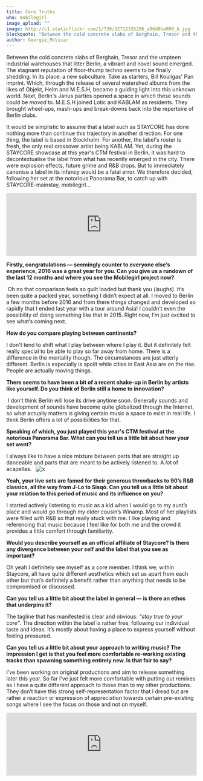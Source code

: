 ```yaml
---
title: Core Truths
who: mobilegirl
image_upload: ""
image: http://c1.staticflickr.com/1/739/32712335296_a06d8ba000_b.jpg
blockquote: "Between the cold concrete slabs of Berghain, Tresor and the umpteen industrial warehouses that litter Berlin, a vibrant and novel sound emerged. The stagnant reputation of floor-thump techno seems to be finally shedding. In its place: a new subculture. Take as starters, Bill Kouligas' Pan imprint. Which, through the release of several watershed albums from the likes of Objekt, Helm and M.E.S.H, became a guiding light into this unknown world. Next, Berlin's Janus parties opened a space in which these sounds could be _moved_ to. M.E.S.H joined Lotic and KABLAM as residents. They brought wheel-ups, mash-ups and sound effects back into the repertoire of Berlin clubs. "
author: Georgie_McVicar
---
```

Between the cold concrete slabs of Berghain, Tresor and the umpteen industrial warehouses that litter Berlin, a vibrant and novel sound emerged. The stagnant reputation of floor-thump techno seems to be finally shedding. In its place: a new subculture. Take as starters, Bill Kouligas' Pan imprint. Which, through the release of several watershed albums from the likes of Objekt, Helm and M.E.S.H, became a guiding light into this unknown world. Next, Berlin's Janus parties opened a space in which these sounds could be _moved_ to. M.E.S.H joined Lotic and KABLAM as residents. They brought wheel-ups, mash-ups and break-downs back into the repertoire of Berlin clubs. 

It would be simplistic to assume that a label such as STAYCORE has done nothing more than continue this trajectory in another direction. For one thing, the label is based in Stockholm. For another, the label's roster is fresh, the only real crossover artist being KABLAM. Yet, during the STAYCORE showcase at this year's CTM festival in Berlin, it was hard to decontextualise the label from what has recently emerged in the city. There were explosion effects, future grime and R&B drops. But to immediately canonise a label in its infancy would be a fatal error. We therefore decided, following her set at the notorious Panorama Bar, to catch up with STAYCORE-mainstay, mobilegirl...

<iframe width="100%" height="166" scrolling="no" frameborder="no" src="https://w.soundcloud.com/player/?url=https%3A//api.soundcloud.com/tracks/297459934&color=070707&auto_play=false&hide_related=false&show_comments=true&show_user=true&show_reposts=false"></iframe>

**Firstly, congratulations — seemingly counter to everyone else’s experience, 2016 was a great year for you. Can you give us a rundown of the last 12 months and where you see the Mobilegirl project now?** 

 Oh no that comparison feels so guilt loaded but thank you (laughs). It’s been quite a packed year, something I didn’t expect at all. I moved to Berlin a few months before 2016 and from there things changed and developed so rapidly that I ended last year with a tour around Asia! I couldn’t even the possibility of doing something like that in 2015. Right now, I’m just excited to see what’s coming next.  

**How do you compare playing between continents?**  

I don't tend to shift what I play between where I play it. But it definitely felt really special to be able to play so far away from home. There is a difference in the mentality though. The circumstances are just utterly different. Berlin is especially is spoilt while cities in East Asia are on the rise. People are actually moving things.  

**There seems to have been a bit of a recent shake-up in Berlin by artists like yourself. Do you think of Berlin still a home to innovation?** 

 I don’t think Berlin will lose its drive anytime soon. Generally sounds and development of sounds have become quite globalized through the Internet, so what actually matters is giving certain music a space to exist in real life. I think Berlin offers a lot of possibilities for that. 

**Speaking of which, you just played this year's CTM festival at the notorious Panorama Bar. What can you tell us a little bit about how your set went? **

I always like to have a nice mixture between parts that are straight up danceable and parts that are meant to be actively listened to. A _lot_ of acapellas.  
![x](http://c1.staticflickr.com/1/384/32373272420_6b8f172b9a_c.jpg)

**Yeah, your live sets are famed for their generous throwbacks to 90’s R&B classics, all the way from J-Lo to Sisqó. Can you tell us a little bit about your relation to this period of music and its influence on you?  **

I started actively listening to music as a kid when I would go to my aunt’s place and would go through my older cousin’s Winamp. Most of her playlists were filled with R&B so that really stuck with me. I like playing and referencing that music because I feel like for both me and the crowd it provides a little comfort through familiarity.  

**Would you describe yourself as an official affiliate of Staycore? Is there any divergence between your self and the label that you see as important?  **

Oh yeah I definitely see myself as a core member. I think we, within Staycore, all have quite different aesthetics which set us apart from each other but that’s definitely a benefit rather than anything that needs to be compromised or discussed.  

**Can you tell us a little bit about the label in general — is there an ethos that underpins it?  **

The tagline that has manifested is clear and obvious: _"stay true to your core"_. The direction within the label is rather free, following our individual taste and ideas. It’s mostly about having a place to express yourself without feeling pressured.   

**Can you tell us a little bit about your approach to writing music? The impression I get is that you feel more comfortable re-working existing tracks than spawning something entirely new. Is that fair to say? **

I’ve been working on original productions and aim to release something later this year. So far I’ve just felt more comfortable with putting out remixes as I have a quite different approach to those than to my other productions. They don’t have this strong self-representation factor that I dread but are rather a reaction or expression of appreciation towards certain pre-existing songs where I see the focus on those and not on myself.  

<iframe width="100%" height="166" scrolling="no" frameborder="no" src="https://w.soundcloud.com/player/?url=https%3A//api.soundcloud.com/tracks/213980852&color=0f0e0e&auto_play=false&hide_related=false&show_comments=true&show_user=true&show_reposts=false"></iframe>